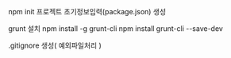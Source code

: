 npm init
프로젝트 초기정보입력(package.json) 생성

grunt 설치
npm install -g grunt-cli
npm install grunt-cli --save-dev

.gitignore 생성( 예외파일처리 ) 
